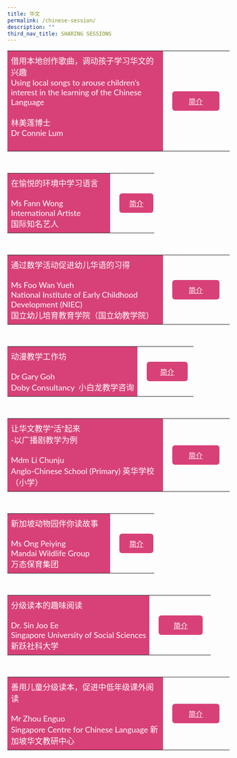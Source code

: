 ```yaml
---
title: 华文
permalink: /chinese-session/
description: ""
third_nav_title: SHARING SESSIONS
---
```

<style>
    .btn1{
    font-size: 16px;
    font-family:Lato,sans-serif;
    background-color: #d84178;
    padding: 10px 13px;
    margin: -5px 13px;
    border-radius: 6px;
    width: 60%;
    text-align: center;
    display:block;
    }
     .btn1:hover {
background-color: lightgrey;!important;
}
.content a {
margin-bottom:0rem;
text-decoration:none;
}
@media only screen and (max-width: 600px) {
    .btn1 {
      width:74%
    }
}
</style>

<table style="border-collapse: collapse;
  width: 100%;">
  <tbody><tr>
    <td style="border: none; width: 70%;
  text-align: left;padding: 8px;background-color:#d84178;color:#fff;font-family:Lato,sans-serif;font-size: 18px;">借用本地创作歌曲，调动孩子学习华文的兴趣<br>Using local songs to arouse children’s interest in the learning of the Chinese Language <br><br>
林美莲博士<br>Dr Connie Lum<br><br></td>
  
<td style="border: none;
  text-align: left;padding: 8px;width: 30%;font-family:Lato,sans-serif;">
 <a href="/sc-cl-ms-dr-connie-lum/" class="btn1" style="color:#fff;">简介</a>
</td>
    </tr>
</tbody></table>
<br>
<table style="border-collapse: collapse;
  width: 100%;">
  <tbody><tr>
    <td style="border: none; width: 70%;
  text-align: left;padding: 8px;background-color:#d84178;color:#fff;font-family:Lato,sans-serif;font-size: 18px;">在愉悦的环境中学习语言<br><br>
Ms Fann Wong<br>
International Artiste<br>
国际知名艺人
            </td>
    <td style="border: none;
  text-align: left;padding: 8px;width: 30%;font-family:Lato,sans-serif;">
 <a href="/sc-cl-ms-fann-wong/" class="btn1" style="color:#fff;">简介</a>
</td>
    </tr>
</tbody></table>

<br>
<table style="border-collapse: collapse;
  width: 100%;">
  <tbody><tr>
    <td style="border: none; width: 70%;
  text-align: left;padding: 8px;background-color:#d84178;color:#fff;font-family:Lato,sans-serif;font-size: 18px;">通过数学活动促进幼儿华语的习得<br><br>
Ms Foo Wan Yueh<br>
National Institute of Early Childhood Development (NIEC)<br>
国立幼儿培育教育学院（国立幼教学院）
            </td>
    <td style="border: none;
  text-align: left;padding: 8px;width: 30%;font-family:Lato,sans-serif;">
 <a href="/sc-cl-ms-foo-wan-yueh/" class="btn1" style="color:#fff;">简介</a>
</td>
    </tr>
</tbody></table>
<br>
<table style="border-collapse: collapse;
  width: 100%;">
  <tbody><tr>
    <td style="border: none; width: 70%;
  text-align: left;padding: 8px;background-color:#d84178;color:#fff;font-family:Lato,sans-serif;font-size: 18px;">动漫教学工作坊<br><br>
Dr Gary Goh<br>
Doby Consultancy &nbsp;小白龙教学咨询
            </td>
    <td style="border: none;
  text-align: left;padding: 8px;width: 30%;font-family:Lato,sans-serif;">
 <a href="/sc-cl-dr-gary-goh/" class="btn1" style="color:#fff;">简介</a>
</td>
    </tr>
</tbody></table>

<br>
<table style="border-collapse: collapse;
  width: 100%;">
  <tbody><tr>
    <td style="border: none; width: 70%;
  text-align: left;padding: 8px;background-color:#d84178;color:#fff;font-family:Lato,sans-serif;font-size: 18px;">让华文教学“活”起来
<br>-以广播剧教学为例<br><br>
Mdm Li Chunju<br>
Anglo-Chinese School (Primary) 英华学校（小学）
            </td>
    <td style="border: none;
  text-align: left;padding: 8px;width: 30%;font-family:Lato,sans-serif;">
 <a href="/sc-cl-mdm-li-chunju/" class="btn1" style="color:#fff;">简介</a>
</td>
    </tr>
</tbody></table>

<br>
<table style="border-collapse: collapse;
  width: 100%;">
  <tbody><tr>
    <td style="border: none; width: 70%;
  text-align: left;padding: 8px;background-color:#d84178;color:#fff;font-family:Lato,sans-serif;font-size: 18px;">新加坡动物园伴你读故事<br><br>
Ms Ong Peiying<br>
Mandai Wildlife Group<br>
万态保育集团
            </td>
    <td style="border: none;
  text-align: left;padding: 8px;width: 30%;font-family:Lato,sans-serif;">
 <a href="/sc-cl-ms-ong-peiying/" class="btn1" style="color:#fff;">简介</a>
</td>
    </tr>
</tbody></table>

<br>
<table style="border-collapse: collapse;
  width: 100%;">
  <tbody><tr>
    <td style="border: none; width: 70%;
  text-align: left;padding: 8px;background-color:#d84178;color:#fff;font-family:Lato,sans-serif;font-size: 18px;">分级读本的趣味阅读<br><br>
Dr. Sin Joo Ee<br>
Singapore University of Social Sciences<br>
新跃社科大学
            </td>
    <td style="border: none;
  text-align: left;padding: 8px;width: 30%;font-family:Lato,sans-serif;">
 <a href="/sc-cl-dr-sin-joo-ee/" class="btn1" style="color:#fff;">简介</a>
</td>
    </tr>
</tbody></table>

<br>
<table style="border-collapse: collapse;
  width: 100%;">
  <tbody><tr>
    <td style="border: none; width: 70%;
  text-align: left;padding: 8px;background-color:#d84178;color:#fff;font-family:Lato,sans-serif;font-size: 18px;">善用儿童分级读本，促进中低年级课外阅读<br><br>
Mr Zhou Enguo<br>
Singapore Centre for Chinese Language 新加坡华文教研中心
            </td>
    <td style="border: none;
  text-align: left;padding: 8px;width: 30%;font-family:Lato,sans-serif;">
 <a href="/sc-ml-mr-zhou-enguo/" class="btn1" style="color:#fff;">简介</a>
</td>
    </tr>
</tbody></table>
